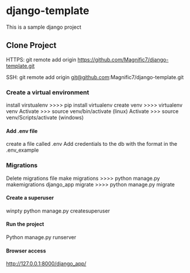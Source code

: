 # django-template
This is a sample django project 

## Clone Project
HTTPS: git remote add origin https://github.com/Magnific7/django-template.git

SSH: git remote add origin git@github.com:Magnific7/django-template.git

### Create a virtual environment 
install virstualenv  >>>> pip install virtualenv
create venv >>>> virtualenv venv 
Activate >>> source venv/bin/activate (linux)
Activate >>> source venv/Scripts/activate (windows)

#### Add .env  file 
create a file called .env 
Add credentials to the db with the format in the .env_example

### Migrations
Delete migrations file 
make migrations >>>> python manage.py makemigrations django_app
migrate  >>>> python manage.py migrate

#### Create a superuser
winpty python manage.py createsuperuser

#### Run the project
Python manage.py runserver

#### Browser access 
http://127.0.0.1:8000/django_app/
